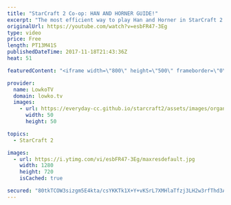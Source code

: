 ```yaml
---
title: "StarCraft 2 Co-op: HAN AND HORNER GUIDE!"
excerpt: "The most efficient way to play Han and Horner in StarCraft 2. Subscribe for more videos: http://lowko.tv/youtube More StarCraft 2 co-op: https://goo.gl/rTBoJm  Han and Horner recently came out, and I've been playing as much as possible to get them to the maximum level quickly. While leveling them up,"
originalUrl: https://youtube.com/watch?v=esbFR47-3Eg
type: video
price: Free
length: PT13M41S
publishedDateTime: 2017-11-18T21:43:36Z
heat: 51

featuredContent: "<iframe width=\"800\" height=\"500\" frameborder=\"0\" src=\"https://www.youtube.com/embed/esbFR47-3Eg\" allow=\"accelerometer; autoplay; encrypted-media; gyroscope; picture-in-picture\" allowfullscreen></iframe>"

provider:
  name: LowkoTV
  domain: lowko.tv
  images:
    - url: https://everyday-cc.github.io/starcraft2/assets/images/organizations/lowko.tv-50x50.jpg
      width: 50
      height: 50

topics:
  - StarCraft 2

images:
  - url: https://i.ytimg.com/vi/esbFR47-3Eg/maxresdefault.jpg
    width: 1280
    height: 720
    isCached: true

secured: "80tkTCOW3sizgm5E4kta/csYKKTk1X+Y+vKSrL7XMHlaTfzj3LH2w3rfThd3AA+KrrrAT1iFy/BeIiL2KyeCgY7uoqfZnJojc0KD0EEh0JSjGGNWo40X/hoVgxjb/vpaw4ysO+u5Z1SsvVjYuVU9mN/tuHAzHbwLBDSNBLBEflEacgKz/xSa7uEjRBQ1caTuxNJ9VviuDmPqZDhu8AVTSZ/p9e0t2aJxlDjXWY8LXznm6InqLrhrBz6jj+U7lb6dspKr8c3jEkPqBEBaM8TbYmVOjARWKEYTH7iOKEYDdyeGo4+nTuhYNvIZSAq60zce9TDpi5KjF3H/VGMr0jnRjk75nKNj1liEgBMLVJvaWpiFlU2/rjxrGGXQt1/loW0+5dYEAaHu0msoSSDL43PKABFmGvsFVo2NZ/ifMCEweJJWebCN7yl0WClo7im23N0A;DLF0A0xOuPwEB5rKM8518w=="
---
```


